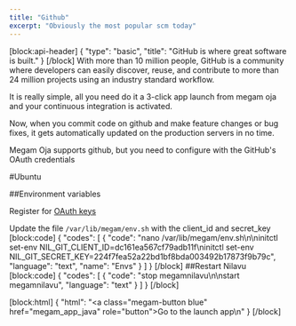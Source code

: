 ```yaml
---
title: "Github"
excerpt: "Obviously the most popular scm today"
---
```

[block:api-header]
{
  "type": "basic",
  "title": "GitHub is where great software is built."
}
[/block]
With more than 10 million people, GitHub is a community where developers can easily discover, reuse, and contribute to more than 24 million projects using an industry standard workflow.

It is really simple, all you need do it a 3-click app launch from megam oja and your continuous integration is activated. 

Now, when you commit code on github and make feature changes or bug fixes, it gets automatically updated on the production servers in no time. 

Megam Oja supports github, but you need to configure with the GitHub's OAuth credentials

#Ubuntu

##Environment variables

Register for [OAuth keys](https://github.com/settings/applications/new)

Update the file `/var/lib/megam/env.sh` with the client_id and secret_key 
[block:code]
{
  "codes": [
    {
      "code": "nano /var/lib/megam/env.sh\n\ninitctl set-env NIL_GIT_CLIENT_ID=dc161ea567cf79adb11f\ninitctl set-env NIL_GIT_SECRET_KEY=224f7fea52a22bd1bf8bda003492b17873f9b79c",
      "language": "text",
      "name": "Envs"
    }
  ]
}
[/block]
##Restart Nilavu
[block:code]
{
  "codes": [
    {
      "code": "stop megamnilavu\n\nstart megamnilavu",
      "language": "text"
    }
  ]
}
[/block]

[block:html]
{
  "html": "<a class=\"megam-button blue\" href=\"megam_app_java\" role=\"button\">Go to the launch app</a>\n<style>\n\n</style>"
}
[/block]